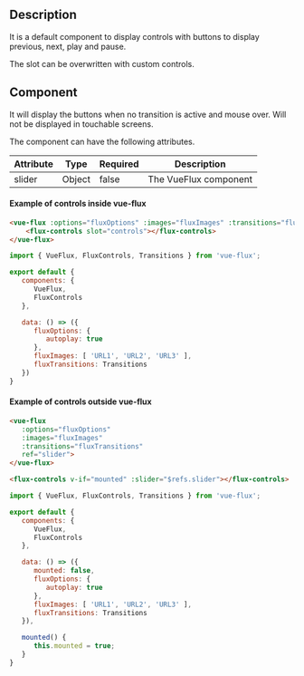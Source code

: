 ---
---

## Description

It is a default component to display controls with buttons to display previous, next, play and pause.

The slot can be overwritten with custom controls.

## Component

It will display the buttons when no transition is active and mouse over. Will not be displayed in touchable screens.

The component can have the following attributes.

| Attribute | Type | Required | Description |
|-----------|------|----------|-------------|
| slider | Object | false | The VueFlux component |

#### Example of controls inside vue-flux

``` html
<vue-flux :options="fluxOptions" :images="fluxImages" :transitions="fluxTransitions">
    <flux-controls slot="controls"></flux-controls>
</vue-flux>
```

``` js
import { VueFlux, FluxControls, Transitions } from 'vue-flux';

export default {
   components: {
      VueFlux,
      FluxControls
   },

   data: () => ({
      fluxOptions: {
         autoplay: true
      },
      fluxImages: [ 'URL1', 'URL2', 'URL3' ],
      fluxTransitions: Transitions
   })
}
```

#### Example of controls outside vue-flux

``` html
<vue-flux
   :options="fluxOptions"
   :images="fluxImages"
   :transitions="fluxTransitions"
   ref="slider">
</vue-flux>

<flux-controls v-if="mounted" :slider="$refs.slider"></flux-controls>
```

``` js
import { VueFlux, FluxControls, Transitions } from 'vue-flux';

export default {
   components: {
      VueFlux,
      FluxControls
   },

   data: () => ({
      mounted: false,
      fluxOptions: {
         autoplay: true
      },
      fluxImages: [ 'URL1', 'URL2', 'URL3' ],
      fluxTransitions: Transitions
   }),

   mounted() {
      this.mounted = true;
   }
}
```

